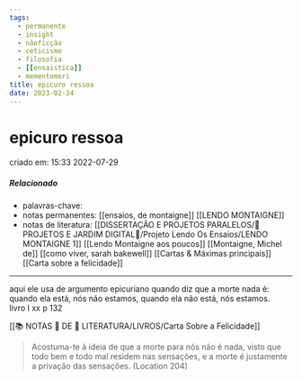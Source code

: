 ```yaml
---
tags:
  - permanente
  - insight
  - nãoficção
  - ceticismo
  - filosofia
  - [[ensaistica]]
  - mementomori
title: epicuro ressoa
date: 2023-02-24
---
```


# epicuro ressoa

criado em: 15:33 2022-07-29

##### Relacionado

- palavras-chave: 
- notas permanentes: [[ensaios, de montaigne]] [[LENDO MONTAIGNE]]
- notas de literatura: [[DISSERTAÇÃO E PROJETOS PARALELOS/🏡 PROJETOS E JARDIM DIGITAL🌱/Projeto Lendo Os Ensaios/LENDO MONTAIGNE 1]] [[Lendo Montaigne aos poucos]] [[Montaigne, Michel de]] [[como viver, sarah bakewell]] [[Cartas & Máximas principais]][[Carta sobre a felicidade]]
---

aqui ele usa de argumento epicuriano quando diz que a morte nada é: quando ela está, nós não estamos, quando ela não está, nós estamos.  
livro I xx p 132

[[📚 NOTAS 📖 DE 📘 LITERATURA/LIVROS/Carta Sobre a Felicidade]]

>Acostuma-te à ideia de que a morte para nós não é nada, visto que todo bem e todo mal residem nas sensações, e a morte é justamente a privação das sensações. (Location 204)
